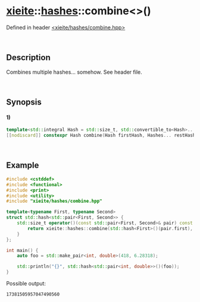 # [xieite](../../xieite.md)\:\:[hashes](../../hashes.md)\:\:combine\<\>\(\)
Defined in header [<xieite/hashes/combine.hpp>](../../../include/xieite/hashes/combine.hpp)

&nbsp;

## Description
Combines multiple hashes... somehow. See header file.

&nbsp;

## Synopsis
#### 1)
```cpp
template<std::integral Hash = std::size_t, std::convertible_to<Hash>... Hashes>
[[nodiscard]] constexpr Hash combine(Hash firstHash, Hashes... restHashes) noexcept;
```

&nbsp;

## Example
```cpp
#include <cstddef>
#include <functional>
#include <print>
#include <utility>
#include "xieite/hashes/combine.hpp"

template<typename First, typename Second>
struct std::hash<std::pair<First, Second>> {
    std::size_t operator()(const std::pair<First, Second>& pair) const noexcept {
        return xieite::hashes::combine(std::hash<First>()(pair.first), std::hash<Second>()(pair.second));
    }
};

int main() {
    auto foo = std::make_pair<int, double>(418, 6.28318);

    std::println("{}", std::hash<std::pair<int, double>>()(foo));
}
```
Possible output:
```
17381505957047490560
```
